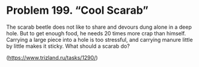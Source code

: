 # Problem 199. “Cool Scarab”

The scarab beetle does not like to share and devours dung alone in a deep hole. But to get enough food, he needs 20 times more crap than himself. Carrying a large piece into a hole is too stressful, and carrying manure little by little makes it sticky. What should a scarab do?

(https://www.trizland.ru/tasks/1290/)